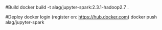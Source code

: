 #Build
docker build -t alag/jupyter-spark:2.3.1-hadoop2.7 .

#Deploy
docker login (register on: https://hub.docker.com)
docker push alag/jupyter-spark
